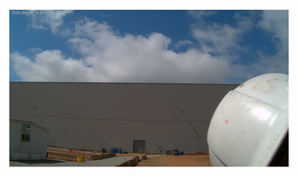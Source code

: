 ![AJJAIDAVE-StoryAuthorEngine-](https://github.com/StateDocuments/Kentucky/blob/master/snapshot.jpg)
